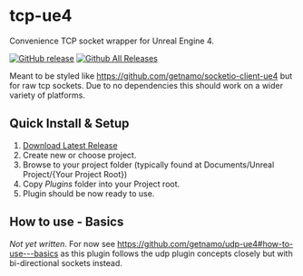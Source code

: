 # tcp-ue4
Convenience TCP socket wrapper for Unreal Engine 4.

[![GitHub release](https://img.shields.io/github/release/getnamo/tcp-ue4.svg)](https://github.com/getnamo/udp-ue4/releases)
[![Github All Releases](https://img.shields.io/github/downloads/getnamo/tcp-ue4/total.svg)](https://github.com/getnamo/udp-ue4/releases)

Meant to be styled like https://github.com/getnamo/socketio-client-ue4 but for raw tcp sockets. Due to no dependencies this should work on a wider variety of platforms.

## Quick Install & Setup

 1. [Download Latest Release](https://github.com/getnamo/tcp-ue4/releases)
 2. Create new or choose project.
 3. Browse to your project folder (typically found at Documents/Unreal Project/{Your Project Root})
 4. Copy *Plugins* folder into your Project root.
 5. Plugin should be now ready to use.
 
## How to use - Basics
 
_Not yet written_. For now see https://github.com/getnamo/udp-ue4#how-to-use---basics as this plugin follows the udp plugin concepts closely but with bi-directional sockets instead.
